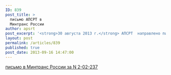 ```yaml
---
ID: 839
post_title: >
  письмо АПСРТ в
  Минтранс России
author: apsrt
post_excerpt: '<strong>30 августа 2013 г.</strong> АПСРТ  направлено письмо  в Минтранс  России  за N 2-02-237 c предложениями по изменению постановления Правительства РФ от 31.05.2005 г.  N 349  «Об утверждении Положения о дипломировании членов экипажей судов внутреннего плавания»'
layout: post
permalink: /articles/839
published: true
post_date: 2013-09-16 14:47:00
---
```

[<span style="text-decoration:underline;"> письмо в Минтранс России за N 2-02-237 </span>][1]

 [1]: http://www.apsrt.ru/docs/d1d.doc
